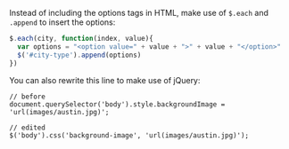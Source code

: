 Instead of including the options tags in HTML, make use of `$.each` and `.append` to insert the options:
```js
$.each(city, function(index, value){
  var options = "<option value=" + value + ">" + value + "</option>"
  $('#city-type').append(options)
})
```

You can also rewrite this line to make use of jQuery:
```
// before
document.querySelector('body').style.backgroundImage = 'url(images/austin.jpg)';

// edited
$('body').css('background-image', 'url(images/austin.jpg)');
```
